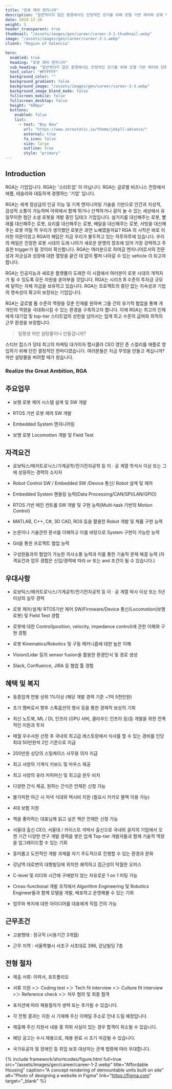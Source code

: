```yaml
---
title: "로봇 제어 엔지니어"
description: "일반적이지 않은 환경에서도 안정적인 걷기를 위해 모델 기반 제어와 강화 학습 기반의 로봇 제어 기술을 연구하고 적용하기"
date: 2018-12-20
weight: 3
header_transparent: true
thumbnail: "/assets/images/gen/career/career-3-1-thumbnail.webp"
image: "/assets/images/gen/career/career-3-1.webp"
client: "Region of Valencia"

hero:
  enabled: true
  heading: "로봇 제어 엔지니어"
  sub_heading: "일반적이지 않은 환경에서도 안정적인 걷기를 위해 모델 기반 제어와 강화 학습 기반의 로봇 제어 기술을 연구하고 적용하기"
  text_color: "#FFFFFF"
  background_color: ""
  background_gradient: false
  background_image: "/assets/images/gen/career/career-3-3.webp"
  background_image_blend_mode: false
  fullscreen_mobile: false
  fullscreen_desktop: false
  height: "600px"
  buttons:
    enabled: false
    list:
      - text: "Buy Now"
        url: "https://www.zerostatic.io/theme/jekyll-advance/"
        external: true
        fa_icon: false
        size: large
        outline: true
        style: "primary"
---
```


## Introduction
RGA는 기업입니다. 
RGA는 '스타트업' 이 아닙니다.
RGA는 글로벌 비즈니스 전장에서 애플, 테슬라와 대등하게 경쟁하는 '기업' 입니다.

RGA는 세계 정상급의 인공 지능 및 기계 엔지니어링 기술을 기반으로 인간과 지성적, 감성적 소통이 가능하며 야외에서 함께 뛰거나 산책하거나 같이 놀 수 있는 세상에서 유일무이한 첨단 소셜 로봇을 개발 중인 딥테크 기업입니다.
설거지를 대신해주는 로봇, 빨래를 대신해주는 로봇, 요리를 대신해주는 로봇, 배달을 대신해주는 로봇, 서빙을 대신해주는 로봇
어릴 적 우리가 생각했던 로봇은 과연 노예였을까요?
RGA 의 시작은 바로 이러한 의문이었고 RGA의 해답은 지금 우리가 몰두하고 있는 하루하루에 있습니다.
우리의 매일은 진정한 로봇 시대의 도래 나아가 새로운 문명의 창조에 있어 가장 강력하고 주효한 trigger가 될 것이라 확신합니다. 
RGA는 여러분으로 하여금 엔지니어로서의 전문성과 자긍심과 성장에 대한 열망을 끝간 데 없이 펼쳐 나아갈 수 있는 vehicle 이 되고자 합니다.

RGA는 인공지능과 새로운 플랫폼이 도래한 이 시점에서 여러분이 로봇 시대의 개척자가 될 수 있도록 모든 자원을 쏟아부을 것입니다.
RGA는 시리즈 B 수준의 투자금 규모에 달하는 자체 자금을 보유하고 있습니다. 
RGA는 프로젝트의 중단 없는 지속성과 기업의 영속성이 확고히 보장되는 기업입니다.

RGA는 글로벌 톱 수준의 역량을 갖춘 인재를 원하며 그들 간의 유기적 협업을 통해 개개인의 역량을 극대화시킬 수 있는 환경을 구축하고자 합니다. 
이에 RGA는 최고의 인재에게 대기업 및 top-tier 스타트업의 상한을 넘어서는 업계 최고 수준의 급여와 최적의 근무 환경을 보장합니다.

> 일평생 까만 설탕물이나 만들겁니까?

스티브 잡스가 당대 최고의 마케팅 대가이자 펩시콜라 CEO 였던 존 스컬리를 애플로 영입하기 위해 던진 결정적인 한마디였습니다.
여러분들은 지금 무엇을 만들고 계십니까?
까만 설탕물을 버려할 때가 왔습니다. 

### Realize the Great Ambition, RGA

## 주요업무
- 보행 로봇 제어 시스템 설계 및 SW 개발

- RTOS 기반 로봇 제어 SW 개발

- Embedded System 엔지니어링

- 보행 로봇 Locomotion 개발 및 Field Test

## 자격요건
- 로보틱스/메카트로닉스/기계공학/전기전자공학 등 이 · 공 계열 학석사 이상 또는 그에 상응하는 경력의 소지자

- Robot Control SW / Embedded SW /Device 통신/ Robot 설계 및 제어

- Embedded System 핸들링 능력(Data Processing/CAN/SPI/LAN/GPIO)

- RTOS 기반 메인 컨트롤 SW 개발 및 구현 능력(Multi-task 기반의 Motion Control)

- MATLAB, C++, C#, 3D CAD, ROS 등을 활용한 Robot 개발 및 제품 구현 능력

- 논문이나 기술관련 문서를 이해하고 이를 바탕으로 System 구현이 가능한 능력

- Git을 통한 프로젝트 협업 능력

- 구성원들과의 협업이 가능한 의사소통 능력과 이를 통한 기술적 문제 해결 능력 (자격요건과 업무 경험은 신입/경력에 따라 or 또는 and 조건이 될 수 있습니다.)

## 우대사항
- 로보틱스/메카트로닉스/기계공학/전기전자공학 등 이 · 공 계열 박사 이상 또는 5년 이상의 실무 경력

- 로봇 제어/설계/ RTOS기반 제어 SW/Firmware/Device 통신/Locomotion(보행로봇) 및 Field Test 경험

- 로봇에 대한 Control(position, velocity, impedance control)에 관한 이해와 구현 경험

- 로봇 Kinematics/Robotics 및 구동 메커니즘에 대한 높은 이해

- Vision/Lidar 등의 sensor fusion을 활용한 환경인식 및 경로 생성

- Slack, Confluence, JIRA 등 협업 툴 경험


## 혜택 및 복지
- 동종업계 연봉 상위 1%이상 (해당 개발 경력 기준 ~1억 5천만원)

- 초기 멤버로서 향후 스톡옵션의 행사 등을 통한 경제적 보상의 기회

- 최신 노트북, ML / DL 인프라 (GPU 서버, 클라우드 인프라 등)등 개발을 위한 전폭적인 지원과 투자

- 매월 우수사원 선정 후 국내외 최고급 레스토랑에서 식사를 할 수 있는 경비를 인당 최대 50만원씩 2인 기준으로 지급

- 200만원 상당의 스틸케이스 사무용 의자 지급

- 최고 사양의 기계식 키보드 및 마우스 제공

- 최고 사양의 유라 커피머신 및 최고급 원두 비치

- 다양한 간식 제공, 원하는 간식은 언제든 신청 가능

- 불가피한 야근 시 저녁 식대와 택시비 지원 (필요시 카카오 블랙 이용 가능)

- 4대 보험 지원

- 책을 좋아하는 대표님께 읽고 싶은 책은 언제든 신청 가능 

- 서울대 출신 CEO, 서울대 / 카이스트 석박사 출신으로 국내외 굴지의 기업에서 오랜 기간 다양한 연구 개발 경력을 쌓은 업계 Top-tier 개발자들과 함께 기술적 역량을 업그레이드할 수 있는 기회

- 흥미롭고 도전적인 개발 과제를 자기 주도적으로 진행할 수 있는 환경과 문화

- 강남역 대로변의 대형빌딩에 위치한 쾌적하고 접근성이 탁월한 오피스

- C-level 및 리더와 시간에 구애받지 않는 자유로운 1 on 1 미팅 가능

- Cross-functional 개발 조직에서 Algorithm Engineering 및 Robotics Engineer들과 함께 모델을 개발, 배포하고 운영해볼 수 있는 기회 

- 업무와 복지에 대한 아이디어를 대표에게 직접 건의 가능


## 근무조건

- 고용형태 : 정규직 (시용기간 3개월)

- 근무 지역 : 서울특별시 서초구 서초대로 396, 강남빌딩 7층


## 전형 절차
- 제출 서류: 이력서, 포트폴리오

- 서류 지원 >＞ Coding test >＞ Tech fit interview >＞ Culture fit interview >＞ Reference check >＞ 처우 협의 및 최종 합격

- 포지션에 따라 채용절차가 생략 또는 추가될 수 있습니다.

- 각 전형 결과는 지원 시 기재해 주신 이메일 주소로 안내 드릴 예정입니다.

- 제출해 주신 지원서 내용 중 허위 사실이 있는 경우 합격이 취소될 수 있습니다.

- 해당 공고는 수시 채용으로, 채용 완료 시 조기 마감될 수 있습니다.

- 국가유공자 및 장애인 등 취업 보호 대상자는 관계 법령에 따라 우대합니다.

{% include framework/shortcodes/figure.html full=true src="/assets/images/gen/career/career-1-2.webp" title="Affordable Housing"  caption="A concept rendering of demountable units built on site" alt="Photo of designing a website in Figma" link="https://figma.com" target="_blank" %}
